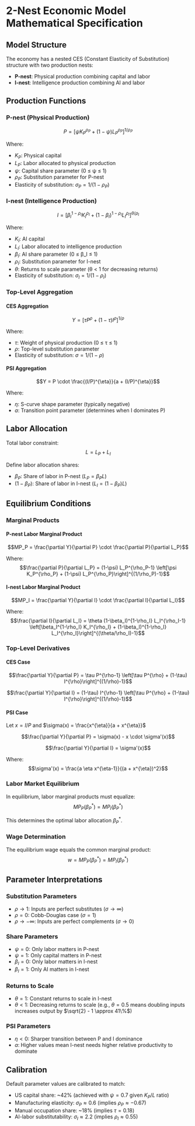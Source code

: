# 2-Nest Economic Model Mathematical Specification

## Model Structure

The economy has a nested CES (Constant Elasticity of Substitution) structure with two production nests:
- **P-nest**: Physical production combining capital and labor
- **I-nest**: Intelligence production combining AI and labor

## Production Functions

### P-nest (Physical Production)
$$P = \left[\psi K_P^{\rho_P} + (1-\psi) L_P^{\rho_P}\right]^{1/\rho_P}$$

Where:
- $K_P$: Physical capital
- $L_P$: Labor allocated to physical production
- $\psi$: Capital share parameter (0 ≤ ψ ≤ 1)
- $\rho_P$: Substitution parameter for P-nest
- Elasticity of substitution: $\sigma_P = 1/(1-\rho_P)$

### I-nest (Intelligence Production)
$$I = \left[\beta_I^{1-\rho_I} K_I^{\rho_I} + (1-\beta_I)^{1-\rho_I} L_I^{\rho_I}\right]^{\theta/\rho_I}$$

Where:
- $K_I$: AI capital
- $L_I$: Labor allocated to intelligence production
- $\beta_I$: AI share parameter (0 ≤ β_I ≤ 1)
- $\rho_I$: Substitution parameter for I-nest
- $\theta$: Returns to scale parameter (θ < 1 for decreasing returns)
- Elasticity of substitution: $\sigma_I = 1/(1-\rho_I)$

### Top-Level Aggregation

#### CES Aggregation
$$Y = \left[\tau P^{\rho} + (1-\tau) I^{\rho}\right]^{1/\rho}$$

Where:
- $\tau$: Weight of physical production (0 ≤ τ ≤ 1)
- $\rho$: Top-level substitution parameter
- Elasticity of substitution: $\sigma = 1/(1-\rho)$

#### PSI Aggregation
$$Y = P \cdot \frac{(I/P)^{\eta}}{a + (I/P)^{\eta}}$$

Where:
- $\eta$: S-curve shape parameter (typically negative)
- $a$: Transition point parameter (determines when I dominates P)

## Labor Allocation

Total labor constraint:
$$L = L_P + L_I$$

Define labor allocation shares:
- $\beta_P$: Share of labor in P-nest ($L_P = \beta_P L$)
- $(1-\beta_P)$: Share of labor in I-nest ($L_I = (1-\beta_P) L$)

## Equilibrium Conditions

### Marginal Products

#### P-nest Labor Marginal Product
$$MP_P = \frac{\partial Y}{\partial P} \cdot \frac{\partial P}{\partial L_P}$$

Where:
$$\frac{\partial P}{\partial L_P} = (1-\psi) L_P^{\rho_P-1} \left[\psi K_P^{\rho_P} + (1-\psi) L_P^{\rho_P}\right]^{(1/\rho_P)-1}$$

#### I-nest Labor Marginal Product
$$MP_I = \frac{\partial Y}{\partial I} \cdot \frac{\partial I}{\partial L_I}$$

Where:
$$\frac{\partial I}{\partial L_I} = \theta (1-\beta_I)^{1-\rho_I} L_I^{\rho_I-1} \left[\beta_I^{1-\rho_I} K_I^{\rho_I} + (1-\beta_I)^{1-\rho_I} L_I^{\rho_I}\right]^{(\theta/\rho_I)-1}$$

### Top-Level Derivatives

#### CES Case
$$\frac{\partial Y}{\partial P} = \tau P^{\rho-1} \left[\tau P^{\rho} + (1-\tau) I^{\rho}\right]^{(1/\rho)-1}$$

$$\frac{\partial Y}{\partial I} = (1-\tau) I^{\rho-1} \left[\tau P^{\rho} + (1-\tau) I^{\rho}\right]^{(1/\rho)-1}$$

#### PSI Case
Let $x = I/P$ and $\sigma(x) = \frac{x^{\eta}}{a + x^{\eta}}$

$$\frac{\partial Y}{\partial P} = \sigma(x) - x \cdot \sigma'(x)$$

$$\frac{\partial Y}{\partial I} = \sigma'(x)$$

Where:
$$\sigma'(x) = \frac{a \eta x^{\eta-1}}{(a + x^{\eta})^2}$$

### Labor Market Equilibrium

In equilibrium, labor marginal products must equalize:
$$MP_P(\beta_P^*) = MP_I(\beta_P^*)$$

This determines the optimal labor allocation $\beta_P^*$.

### Wage Determination

The equilibrium wage equals the common marginal product:
$$w = MP_P(\beta_P^*) = MP_I(\beta_P^*)$$

## Parameter Interpretations

### Substitution Parameters
- $\rho \to 1$: Inputs are perfect substitutes ($\sigma \to \infty$)
- $\rho = 0$: Cobb-Douglas case ($\sigma = 1$)
- $\rho \to -\infty$: Inputs are perfect complements ($\sigma \to 0$)

### Share Parameters
- $\psi = 0$: Only labor matters in P-nest
- $\psi = 1$: Only capital matters in P-nest
- $\beta_I = 0$: Only labor matters in I-nest
- $\beta_I = 1$: Only AI matters in I-nest

### Returns to Scale
- $\theta = 1$: Constant returns to scale in I-nest
- $\theta < 1$: Decreasing returns to scale (e.g., $\theta = 0.5$ means doubling inputs increases output by $\sqrt{2} - 1 \approx 41\%$)

### PSI Parameters
- $\eta < 0$: Sharper transition between P and I dominance
- $a$: Higher values mean I-nest needs higher relative productivity to dominate

## Calibration

Default parameter values are calibrated to match:
- US capital share: ~42% (achieved with $\psi = 0.7$ given $K_P/L$ ratio)
- Manufacturing elasticity: $\sigma_P \approx 0.6$ (implies $\rho_P \approx -0.67$)
- Manual occupation share: ~18% (implies $\tau = 0.18$)
- AI-labor substitutability: $\sigma_I \approx 2.2$ (implies $\rho_I \approx 0.55$)